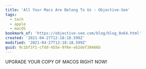 ```yaml
---
title: 'All Your Macs Are Belong To Us : Objective-See'
tags:
  - tech
  - apple
  - macOS
bookmark_of: 'https://objective-see.com/blog/blog_0x64.html'
created: '2021-04-27T12:18:18.599Z'
modified: '2021-04-27T12:18:18.599Z'
guid: 9c1bf3f1-cfdd-455e-9f6e-eb2def38466b
---
```

UPGRADE YOUR COPY OF MACOS RIGHT NOW!
